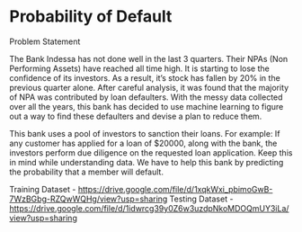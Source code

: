 # Probability of Default

Problem Statement

The Bank Indessa has not done well in the last 3 quarters. Their NPAs (Non Performing Assets) have reached all time high. It is starting to lose the confidence of its investors. As a result, it’s stock has fallen by 20% in the previous quarter alone. After careful analysis, it was found that the majority of NPA was contributed by loan defaulters. With the messy data collected over all the years, this bank has decided to use machine learning to figure out a way to find these defaulters and devise a plan to reduce them.

This bank uses a pool of investors to sanction their loans. For example: If any customer has applied for a loan of $20000, along with the bank, the investors perform due diligence on the requested loan application. Keep this in mind while understanding data.
We have to help this bank by predicting the probability that a member will default.

Training Dataset - https://drive.google.com/file/d/1xqkWxi_pbimoGwB-7WzBGbg-RZQwWQHg/view?usp=sharing 
Testing Dataset - https://drive.google.com/file/d/1idwrcg39y0Z6w3uzdpNkoMDOQmUY3iLa/view?usp=sharing
